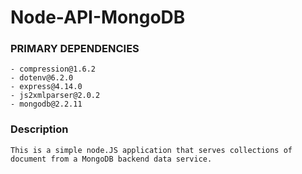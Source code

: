 # Node-API-MongoDB

### PRIMARY DEPENDENCIES ###

	- compression@1.6.2
	- dotenv@6.2.0
	- express@4.14.0
	- js2xmlparser@2.0.2
	- mongodb@2.2.11

### Description ###

	This is a simple node.JS application that serves collections of document from a MongoDB backend data service.